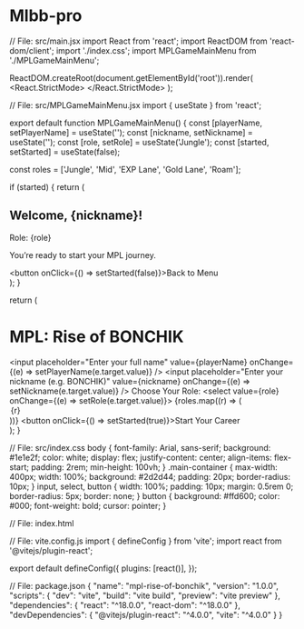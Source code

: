 # Mlbb-pro
// File: src/main.jsx
import React from 'react';
import ReactDOM from 'react-dom/client';
import './index.css';
import MPLGameMainMenu from './MPLGameMainMenu';

ReactDOM.createRoot(document.getElementById('root')).render(
  <React.StrictMode>
    <MPLGameMainMenu />
  </React.StrictMode>
);


// File: src/MPLGameMainMenu.jsx
import { useState } from 'react';

export default function MPLGameMainMenu() {
  const [playerName, setPlayerName] = useState('');
  const [nickname, setNickname] = useState('');
  const [role, setRole] = useState('Jungle');
  const [started, setStarted] = useState(false);

  const roles = ['Jungle', 'Mid', 'EXP Lane', 'Gold Lane', 'Roam'];

  if (started) {
    return (
      <div className="main-container">
        <h2>Welcome, {nickname}!</h2>
        <p>Role: {role}</p>
        <p>You’re ready to start your MPL journey.</p>
        <button onClick={() => setStarted(false)}>Back to Menu</button>
      </div>
    );
  }

  return (
    <div className="main-container">
      <h1>MPL: Rise of BONCHIK</h1>
      <input
        placeholder="Enter your full name"
        value={playerName}
        onChange={(e) => setPlayerName(e.target.value)}
      />
      <input
        placeholder="Enter your nickname (e.g. BONCHIK)"
        value={nickname}
        onChange={(e) => setNickname(e.target.value)}
      />
      <label>Choose Your Role:</label>
      <select value={role} onChange={(e) => setRole(e.target.value)}>
        {roles.map((r) => (
          <option key={r} value={r}>{r}</option>
        ))}
      </select>
      <button onClick={() => setStarted(true)}>Start Your Career</button>
    </div>
  );
}


// File: src/index.css
body {
  font-family: Arial, sans-serif;
  background: #1e1e2f;
  color: white;
  display: flex;
  justify-content: center;
  align-items: flex-start;
  padding: 2rem;
  min-height: 100vh;
}
.main-container {
  max-width: 400px;
  width: 100%;
  background: #2d2d44;
  padding: 20px;
  border-radius: 10px;
}
input, select, button {
  width: 100%;
  padding: 10px;
  margin: 0.5rem 0;
  border-radius: 5px;
  border: none;
}
button {
  background: #ffd600;
  color: #000;
  font-weight: bold;
  cursor: pointer;
}


// File: index.html
<!DOCTYPE html>
<html lang="en">
  <head>
    <meta charset="UTF-8" />
    <meta name="viewport" content="width=device-width, initial-scale=1.0" />
    <title>MPL: Rise of BONCHIK</title>
  </head>
  <body>
    <div id="root"></div>
    <script type="module" src="/src/main.jsx"></script>
  </body>
</html>


// File: vite.config.js
import { defineConfig } from 'vite';
import react from '@vitejs/plugin-react';

export default defineConfig({
  plugins: [react()],
});


// File: package.json
{
  "name": "mpl-rise-of-bonchik",
  "version": "1.0.0",
  "scripts": {
    "dev": "vite",
    "build": "vite build",
    "preview": "vite preview"
  },
  "dependencies": {
    "react": "^18.0.0",
    "react-dom": "^18.0.0"
  },
  "devDependencies": {
    "@vitejs/plugin-react": "^4.0.0",
    "vite": "^4.0.0"
  }
}
